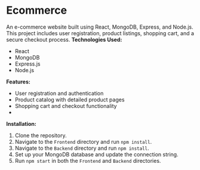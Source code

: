 # Ecommerce
An e-commerce website built using React, MongoDB, Express, and Node.js. This project includes user registration, product listings, shopping cart, and a secure checkout process.
**Technologies Used:**
- React
- MongoDB
- Express.js
- Node.js

**Features:**
- User registration and authentication
- Product catalog with detailed product pages
- Shopping cart and checkout functionality
- 
**Installation:**
1. Clone the repository.
2. Navigate to the `Frontend` directory and run `npm install`.
3. Navigate to the `Backend` directory and run `npm install`.
4. Set up your MongoDB database and update the connection string.
5. Run `npm start` in both the `Frontend` and `Backend` directories.
